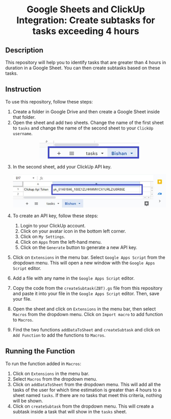 <h1 align="center">
    <b>Google Sheets and ClickUp Integration: Create subtasks for tasks exceeding 4 hours</b> 
<br>
</h1>

## Description
This repository will help you to identify tasks that are greater than 4 hours in duration in a Google Sheet. You can then create subtasks based on these tasks.

## Instruction
To use this repository, follow these steps:

1. Create a folder in Google Drive and then create a Google Sheet inside that folder.
2. Open the sheet and add two sheets. Change the name of the first sheet to ```tasks``` and change the name of the second sheet to your ```ClickUp username```.
    <p align="center">
    <img src="https://github.com/BishanSingh246/Google-Sheets-and-ClickUp-Integration-Create-subtasks-for-tasks-exceeding-4-hours/blob/main/Img/Screenshot%202023-03-29%20075714.jpg?raw=true" alt="Login">
    </p>
3. In the second sheet, add your ClickUp API key. 
    <p align="center">
    <img src="https://github.com/BishanSingh246/Google-Sheets-and-ClickUp-Integration-Create-subtasks-for-tasks-exceeding-4-hours/blob/main/Img/Screenshot%202023-03-29%20075921.jpg?raw=true" alt="Login">
  </p>
    
4. To create an API key, follow these steps:
    1. Login to your ClickUp account.
    2. Click on your avatar icon in the bottom left corner.
    3. Click on ```My Settings```.
    4. Click on ```Apps``` from the left-hand menu.
    5. Click on the ```Generate``` button to generate a new API key.
  
5. Click on ```Extensions``` in the menu bar. Select ```Google Apps Script``` from the dropdown menu. This will open a new window with the ```Google Apps Script``` editor.
6. Add a file with any name in the ```Google Apps Script``` editor.
7. Copy the code from the ```createSubtask(ZBT).gs``` file from this repository and paste it into your file in the ```Google Apps Script``` editor. Then, save your file.
8. Open the sheet and click on ```Extensions``` in the menu bar, then select ```Macros``` from the dropdown menu. Click on ```Import macro``` to add function to ```Macros```.
9. Find the two functions ```addDataToSheet``` and ```createSubtask``` and click on ```Add Function``` to add the functions to ```Macros```.


## Running the Function

To run the function added in ```Macros```:

1. Click on ```Extensions``` in the menu bar.
2. Select ```Macros``` from the dropdown menu.
3. Click on ```addDataToSheet``` from the dropdown menu. This will add all the tasks of the user for which time estimation is greater than 4 hours to a sheet named ```tasks```. If there are no tasks that meet this criteria, nothing will be shown.
4. Click on ```createSubtask``` from the dropdown menu. This will create a subtask inside a task that will show in the ```tasks``` sheet.
